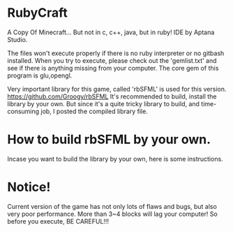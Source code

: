 # RubyCraft
A Copy Of Minecraft... But not in c, c++, java, but in ruby! 
IDE by Aptana Studio.

The files won't execute properly if there is no ruby interpreter or no gitbash installed.
When you try to execute, please check out the 'gemlist.txt' and see if there is anything missing from your computer.
The core gem of this program is glu,opengl.

Very important library for this game, called 'rbSFML' is used for this version.
https://github.com/Groogy/rbSFML
It's recommended to build, install the library by your own.
But since it's a quite tricky library to build, and time-consuming job, I posted the compiled library file.

# How to build rbSFML by your own.
Incase you want to build the library by your own, here is some instructions.


# Notice!
Current version of the game has not only lots of flaws and bugs, but also very poor performance.
More than 3~4 blocks will lag your computer! 
So before you execute, BE CAREFUL!!!
